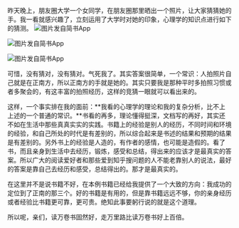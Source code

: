 昨天晚上，朋友圈大学一个女同学，在朋友圈那里晒出一个照片，让大家猜猜她的手。我一看就感兴趣了，立刻运用了大学时对她的印象，心理学的知识点进行如下的猜测。
![图片发自简书App](http://upload-images.jianshu.io/upload_images/8195910-e278157295d924f0.jpg?imageMogr2/auto-orient/strip%7CimageView2/2/w/1080/q/50)

![图片发自简书App](http://upload-images.jianshu.io/upload_images/8195910-eaaf31b8458370b9.jpg?imageMogr2/auto-orient/strip%7CimageView2/2/w/1080/q/50)

![图片发自简书App](http://upload-images.jianshu.io/upload_images/8195910-d29c72d57aacffa3.jpg?imageMogr2/auto-orient/strip%7CimageView2/2/w/1080/q/50)


可惜，没有猜对，没有猜对。气死我了。其实答案很简单，一个常识：人拍照片自己就是在正南方，所以正南方的手就是她的。其实只要我是那种平时多拍照习惯或者多聚会的，有这丰富的拍照经历，这样的竞猜一眼就可以看出来的。

这样，一个事实排在我的面前：**我看的心理学的理论和我的复杂分析，比不上上述的一个普通的常识。**书看的再多，理论懂得挺深，文档写的再好，其实还不如在生活中那些真真实实的实践。书籍上的经验是别人的经历，不同时间和环境的经验，和自己所处的时代是有差别的，所以综合起来是书述的结果和预期的结果是有差别的。另外书上的经验是人造的，有作者的感情，也可能是造假的。看了书，而且亲身到生活中去经历，锻炼，感受和总结，得出来的应该才是最真实的答案。所以广大的阅读爱好者和那些爱到知乎搜问题的人不能老靠别人的说法，最好的答案是靠自己去经历和感受，总结得出的。那才是最真实的。

在这里并不是说书籍不好，在本例书籍已经给我提供了一个大致的方向：我成功的定位到了正南的那三个。好的书籍是有用的，但是靠书籍远远不够，你的亲身经历或者经验比书籍更可靠，更可贵。绝知此事要躬行说的就是这个道理。

所以呢，亲们，读万卷书固然好，走万里路比读万卷书好上百倍。
